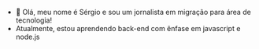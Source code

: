- 👋 Olá, meu nome é Sérgio e sou um jornalista em migração para área de tecnologia!
- Atualmente, estou aprendendo back-end com ênfase em javascript e node.js

<!---
serjovs/serjovs is a ✨ special ✨ repository because its `README.md` (this file) appears on your GitHub profile.
You can click the Preview link to take a look at your changes.
--->
